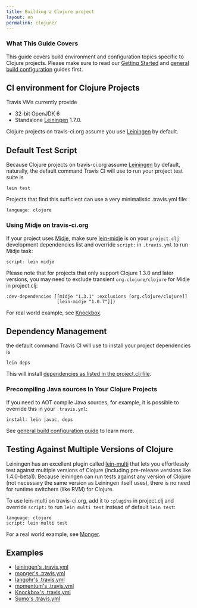 ```yaml
---
title: Building a Clojure project
layout: en
permalink: clojure/
---
```


### What This Guide Covers

This guide covers build environment and configuration topics specific to Clojure projects. Please make sure to read our [Getting Started](/docs/user/getting-started/) and [general build configuration](/docs/user/build-configuration/) guides first.

## CI environment for Clojure Projects

Travis VMs currently provide

* 32-bit OpenJDK 6
* Standalone [Leiningen](https://github.com/technomancy/leiningen) 1.7.0.

Clojure projects on travis-ci.org assume you use [Leiningen](https://github.com/technomancy/leiningen) by default.

## Default Test Script

Because Clojure projects on travis-ci.org assume [Leiningen](https://github.com/technomancy/leiningen) by default, naturally, the default command Travis CI will use to
run your project test suite is

    lein test

Projects that find this sufficient can use a very minimalistic .travis.yml file:

    language: clojure

### Using Midje on travis-ci.org

If your project uses [Midje](https://github.com/marick/Midje), make sure [lein-midje](https://github.com/marick/Midje/wiki/Lein-midje) is on your `project.clj` development dependencies list and override `script:` in `.travis.yml` to run Midje task:

    script: lein midje

Please note that for projects that only support Clojure 1.3.0 and later versions, you may need to exclude transient `org.clojure/clojure` for Midje in project.clj:

    :dev-dependencies [[midje "1.3.1" :exclusions [org.clojure/clojure]]
                       [lein-midje "1.0.7"]])

For real world example, see [Knockbox](https://github.com/reiddraper/knockbox).

## Dependency Management

the default command Travis CI will use to install your project dependencies is

    lein deps

This will install [dependencies as listed in the project.clj file](https://github.com/technomancy/leiningen/blob/master/sample.project.clj).

### Precompiling Java sources In Your Clojure Projects

If you need to AOT compile Java sources, for example, it is possible to override this in your `.travis.yml`:

    install: lein javac, deps

See [general build configuration guide](/docs/user/build-configuration/) to learn more.

## Testing Against Multiple Versions of Clojure

Leiningen has an excellent plugin called [lein-multi](https://github.com/maravillas/lein-multi) that lets you effortlessly test against multiple versions of Clojure (including pre-release versions like 1.4.0-beta1). Because leiningen can run tests against any version of Clojure (not necessary the same version as Leiningen itself uses), there is no need for runtime switchers (like RVM) for Clojure.

To use lein-multi on travis-ci.org, add it to `:plugins` in project.clj and override `script:` to run `lein multi test` instead of default `lein test`:

    language: clojure
    script: lein multi test

For a real world example, see [Monger](https://github.com/michaelklishin/monger).

## Examples

* [leiningen's .travis.yml](https://github.com/technomancy/leiningen/blob/stable/.travis.yml)
* [monger's .travis.yml](https://github.com/michaelklishin/monger/blob/stable/.travis.yml)
* [langohr's .travis.yml](https://github.com/michaelklishin/langohr/blob/master/.travis.yml)
* [momentum's .travis.yml](https://github.com/carllerche/momentum/blob/master/.travis.yml)
* [Knockbox's .travis.yml](https://github.com/reiddraper/knockbox/blob/master/.travis.yml)
* [Sumo's .travis.yml](https://github.com/reiddraper/sumo/blob/master/.travis.yml)
